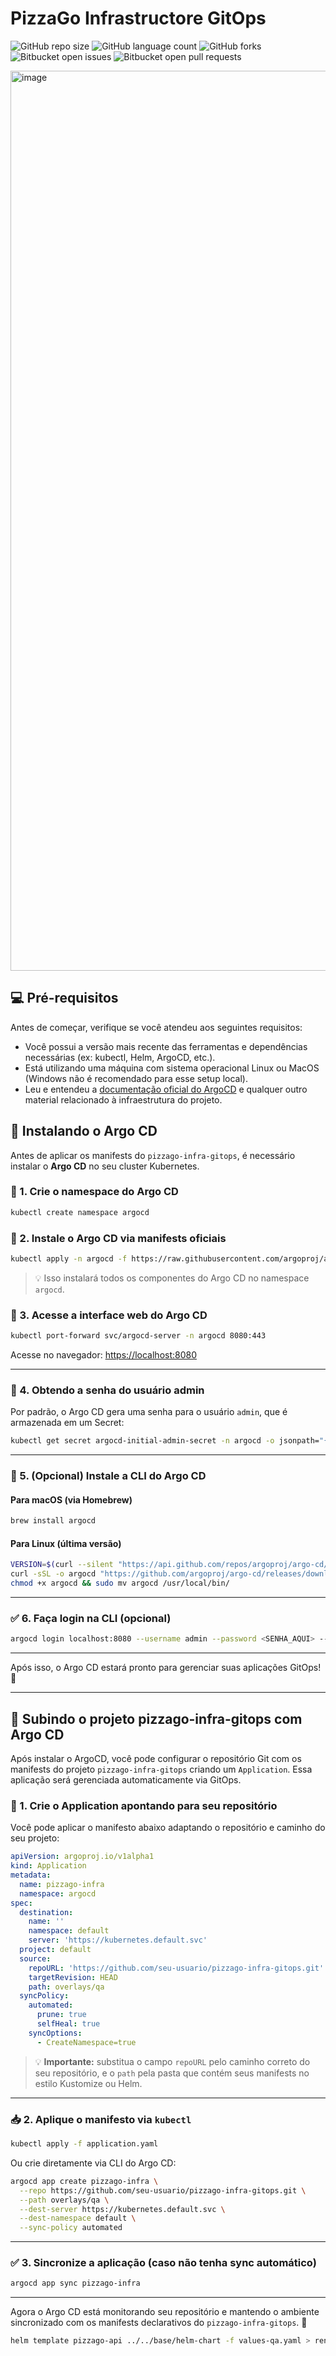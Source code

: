 # PizzaGo Infrastructore GitOps

![GitHub repo size](https://img.shields.io/github/repo-size/Nathan-Silva/pizzago-infra-gitops?style=for-the-badge)
![GitHub language count](https://img.shields.io/github/languages/count/Nathan-Silva/pizzago-infra-gitops?style=for-the-badge)
![GitHub forks](https://img.shields.io/github/forks/Nathan-Silva/pizzago-infra-gitops?style=for-the-badge)
![Bitbucket open issues](https://img.shields.io/bitbucket/issues/Nathan-Silva/pizzago-infra-gitops?style=for-the-badge)
![Bitbucket open pull requests](https://img.shields.io/bitbucket/pr-raw/Nathan-Silva/pizzago-infra-gitops?style=for-the-badge)

<img width="1440" alt="image" src="https://github.com/user-attachments/assets/e602d14b-324d-47ae-8de3-749273fb1dfb" />


## 💻 Pré-requisitos

Antes de começar, verifique se você atendeu aos seguintes requisitos:

- Você possui a versão mais recente das ferramentas e dependências necessárias (ex: kubectl, Helm, ArgoCD, etc.).
- Está utilizando uma máquina com sistema operacional Linux ou MacOS (Windows não é recomendado para esse setup local).
- Leu e entendeu a [documentação oficial do ArgoCD](https://argo-cd.readthedocs.io/en/stable/) e qualquer outro material relacionado à infraestrutura do projeto.

## 🧰 Instalando o Argo CD

Antes de aplicar os manifests do `pizzago-infra-gitops`, é necessário instalar o **Argo CD** no seu cluster Kubernetes.

### 🔹 1. Crie o namespace do Argo CD

```bash
kubectl create namespace argocd
```

### 🔹 2. Instale o Argo CD via manifests oficiais

```bash
kubectl apply -n argocd -f https://raw.githubusercontent.com/argoproj/argo-cd/stable/manifests/install.yaml
```

> 💡 Isso instalará todos os componentes do Argo CD no namespace `argocd`.

### 🔹 3. Acesse a interface web do Argo CD

```bash
kubectl port-forward svc/argocd-server -n argocd 8080:443
```

Acesse no navegador: [https://localhost:8080](https://localhost:8080)

---

### 🔐 4. Obtendo a senha do usuário admin

Por padrão, o Argo CD gera uma senha para o usuário `admin`, que é armazenada em um Secret:

```bash
kubectl get secret argocd-initial-admin-secret -n argocd -o jsonpath="{.data.password}" | base64 -d && echo
```

---

### 🧪 5. (Opcional) Instale a CLI do Argo CD

#### Para macOS (via Homebrew)

```bash
brew install argocd
```

#### Para Linux (última versão)

```bash
VERSION=$(curl --silent "https://api.github.com/repos/argoproj/argo-cd/releases/latest" | grep '"tag_name"' | sed -E 's/.*"([^"]+)".*//')
curl -sSL -o argocd "https://github.com/argoproj/argo-cd/releases/download/$VERSION/argocd-linux-amd64"
chmod +x argocd && sudo mv argocd /usr/local/bin/
```

---

### ✅ 6. Faça login na CLI (opcional)

```bash
argocd login localhost:8080 --username admin --password <SENHA_AQUI> --insecure
```

---

Após isso, o Argo CD estará pronto para gerenciar suas aplicações GitOps! 🎉

---

## 🚀 Subindo o projeto pizzago-infra-gitops com Argo CD

Após instalar o ArgoCD, você pode configurar o repositório Git com os manifests do projeto `pizzago-infra-gitops` criando um `Application`. Essa aplicação será gerenciada automaticamente via GitOps.

### 🔧 1. Crie o Application apontando para seu repositório

Você pode aplicar o manifesto abaixo adaptando o repositório e caminho do seu projeto:

```yaml
apiVersion: argoproj.io/v1alpha1
kind: Application
metadata:
  name: pizzago-infra
  namespace: argocd
spec:
  destination:
    name: ''
    namespace: default
    server: 'https://kubernetes.default.svc'
  project: default
  source:
    repoURL: 'https://github.com/seu-usuario/pizzago-infra-gitops.git'
    targetRevision: HEAD
    path: overlays/qa
  syncPolicy:
    automated:
      prune: true
      selfHeal: true
    syncOptions:
      - CreateNamespace=true
```

> 💡 **Importante:** substitua o campo `repoURL` pelo caminho correto do seu repositório, e o `path` pela pasta que contém seus manifests no estilo Kustomize ou Helm.

---

### 📥 2. Aplique o manifesto via `kubectl`

```bash
kubectl apply -f application.yaml
```

Ou crie diretamente via CLI do Argo CD:

```bash
argocd app create pizzago-infra \
  --repo https://github.com/seu-usuario/pizzago-infra-gitops.git \
  --path overlays/qa \
  --dest-server https://kubernetes.default.svc \
  --dest-namespace default \
  --sync-policy automated
```

---

### ✅ 3. Sincronize a aplicação (caso não tenha sync automático)

```bash
argocd app sync pizzago-infra
```

---

Agora o Argo CD está monitorando seu repositório e mantendo o ambiente sincronizado com os manifests declarativos do `pizzago-infra-gitops`. 🚀

```bash
helm template pizzago-api ../../base/helm-chart -f values-qa.yaml > rendered.yaml
```
